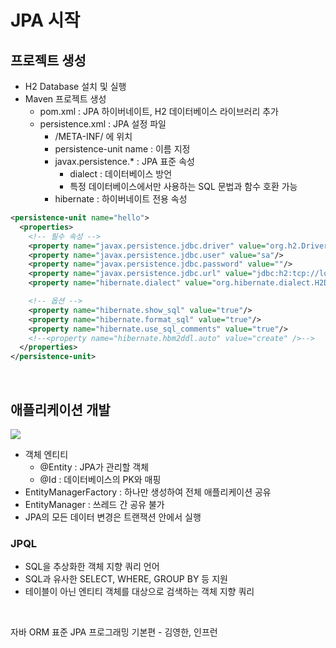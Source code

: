 # JPA 시작
## 프로젝트 생성
- H2 Database 설치 및 실행
- Maven 프로젝트 생성
  - pom.xml : JPA 하이버네이트, H2 데이터베이스 라이브러리 추가
  - persistence.xml : JPA 설정 파일
    - /META-INF/ 에 위치
    - persistence-unit name : 이름 지정
    - javax.persistence.* : JPA 표준 속성
      - dialect : 데이터베이스 방언
      - 특정 데이터베이스에서만 사용하는 SQL 문법과 함수 호환 가능
    - hibernate : 하이버네이트 전용 속성
    
~~~xml
<persistence-unit name="hello">
  <properties>
    <!-- 필수 속성 -->
    <property name="javax.persistence.jdbc.driver" value="org.h2.Driver"/>
    <property name="javax.persistence.jdbc.user" value="sa"/>
    <property name="javax.persistence.jdbc.password" value=""/>
    <property name="javax.persistence.jdbc.url" value="jdbc:h2:tcp://localhost/~/test"/>
    <property name="hibernate.dialect" value="org.hibernate.dialect.H2Dialect"/>

    <!-- 옵션 -->
    <property name="hibernate.show_sql" value="true"/>
    <property name="hibernate.format_sql" value="true"/>
    <property name="hibernate.use_sql_comments" value="true"/>
    <!--<property name="hibernate.hbm2ddl.auto" value="create" />-->
  </properties>
</persistence-unit>
~~~
<br>

## 애플리케이션 개발
![](https://velog.velcdn.com/images/psmin77/post/80e7f317-ef6b-42a4-8139-468548f80b15/image.png)
- 객체 엔티티
  - @Entity : JPA가 관리할 객체
  - @Id : 데이터베이스의 PK와 매핑
- EntityManagerFactory : 하나만 생성하여 전체 애플리케이션 공유
- EntityManager : 쓰레드 간 공유 불가
- JPA의 모든 데이터 변경은 트랜잭션 안에서 실행

### JPQL
- SQL을 추상화한 객체 지향 쿼리 언어
- SQL과 유사한 SELECT, WHERE, GROUP BY 등 지원
- 테이블이 아닌 엔티티 객체를 대상으로 검색하는 객체 지향 쿼리
<br>

>
자바 ORM 표준 JPA 프로그래밍 기본편 - 김영한, 인프런

